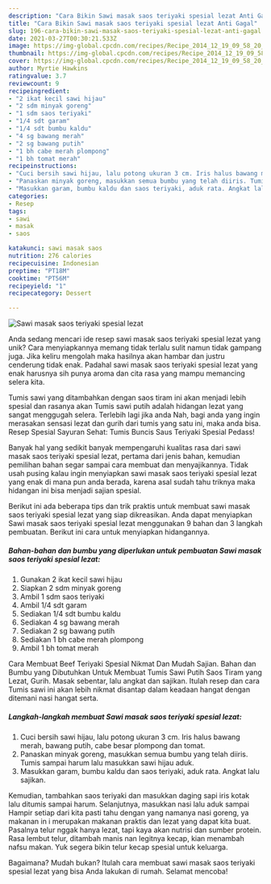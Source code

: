 ```yaml
---
description: "Cara Bikin Sawi masak saos teriyaki spesial lezat Anti Gagal"
title: "Cara Bikin Sawi masak saos teriyaki spesial lezat Anti Gagal"
slug: 196-cara-bikin-sawi-masak-saos-teriyaki-spesial-lezat-anti-gagal
date: 2021-03-27T00:30:21.533Z
image: https://img-global.cpcdn.com/recipes/Recipe_2014_12_19_09_58_20_596_60a43326a43738183124/680x482cq70/sawi-masak-saos-teriyaki-spesial-lezat-foto-resep-utama.jpg
thumbnail: https://img-global.cpcdn.com/recipes/Recipe_2014_12_19_09_58_20_596_60a43326a43738183124/680x482cq70/sawi-masak-saos-teriyaki-spesial-lezat-foto-resep-utama.jpg
cover: https://img-global.cpcdn.com/recipes/Recipe_2014_12_19_09_58_20_596_60a43326a43738183124/680x482cq70/sawi-masak-saos-teriyaki-spesial-lezat-foto-resep-utama.jpg
author: Myrtie Hawkins
ratingvalue: 3.7
reviewcount: 9
recipeingredient:
- "2 ikat kecil sawi hijau"
- "2 sdm minyak goreng"
- "1 sdm saos teriyaki"
- "1/4 sdt garam"
- "1/4 sdt bumbu kaldu"
- "4 sg bawang merah"
- "2 sg bawang putih"
- "1 bh cabe merah plompong"
- "1 bh tomat merah"
recipeinstructions:
- "Cuci bersih sawi hijau, lalu potong ukuran 3 cm. Iris halus bawang merah, bawang putih, cabe besar plompong dan tomat."
- "Panaskan minyak goreng, masukkan semua bumbu yang telah diiris. Tumis sampai harum lalu masukkan sawi hijau aduk."
- "Masukkan garam, bumbu kaldu dan saos teriyaki, aduk rata. Angkat lalu sajikan."
categories:
- Resep
tags:
- sawi
- masak
- saos

katakunci: sawi masak saos 
nutrition: 276 calories
recipecuisine: Indonesian
preptime: "PT18M"
cooktime: "PT56M"
recipeyield: "1"
recipecategory: Dessert

---
```



![Sawi masak saos teriyaki spesial lezat](https://img-global.cpcdn.com/recipes/Recipe_2014_12_19_09_58_20_596_60a43326a43738183124/680x482cq70/sawi-masak-saos-teriyaki-spesial-lezat-foto-resep-utama.jpg)

Anda sedang mencari ide resep sawi masak saos teriyaki spesial lezat yang unik? Cara menyiapkannya memang tidak terlalu sulit namun tidak gampang juga. Jika keliru mengolah maka hasilnya akan hambar dan justru cenderung tidak enak. Padahal sawi masak saos teriyaki spesial lezat yang enak harusnya sih punya aroma dan cita rasa yang mampu memancing selera kita.

Tumis sawi yang ditambahkan dengan saos tiram ini akan menjadi lebih spesial dan rasanya akan Tumis sawi putih adalah hidangan lezat yang sangat menggugah selera. Terlebih lagi jika anda Nah, bagi anda yang ingin merasakan sensasi lezat dan gurih dari tumis yang satu ini, maka anda bisa. Resep Spesial Sayuran Sehat: Tumis Buncis Saus Teriyaki Spesial Pedass!

Banyak hal yang sedikit banyak mempengaruhi kualitas rasa dari sawi masak saos teriyaki spesial lezat, pertama dari jenis bahan, kemudian pemilihan bahan segar sampai cara membuat dan menyajikannya. Tidak usah pusing kalau ingin menyiapkan sawi masak saos teriyaki spesial lezat yang enak di mana pun anda berada, karena asal sudah tahu triknya maka hidangan ini bisa menjadi sajian spesial.


Berikut ini ada beberapa tips dan trik praktis untuk membuat sawi masak saos teriyaki spesial lezat yang siap dikreasikan. Anda dapat menyiapkan Sawi masak saos teriyaki spesial lezat menggunakan 9 bahan dan 3 langkah pembuatan. Berikut ini cara untuk menyiapkan hidangannya.

<!--inarticleads1-->

##### Bahan-bahan dan bumbu yang diperlukan untuk pembuatan Sawi masak saos teriyaki spesial lezat:

1. Gunakan 2 ikat kecil sawi hijau
1. Siapkan 2 sdm minyak goreng
1. Ambil 1 sdm saos teriyaki
1. Ambil 1/4 sdt garam
1. Sediakan 1/4 sdt bumbu kaldu
1. Sediakan 4 sg bawang merah
1. Sediakan 2 sg bawang putih
1. Sediakan 1 bh cabe merah plompong
1. Ambil 1 bh tomat merah


Cara Membuat Beef Teriyaki Spesial Nikmat Dan Mudah Sajian. Bahan dan Bumbu yang Dibutuhkan Untuk Membuat Tumis Sawi Putih Saos Tiram yang Lezat, Gurih. Masak sebentar, lalu angkat dan sajikan. Itulah resep dan cara Tumis sawi ini akan lebih nikmat disantap dalam keadaan hangat dengan ditemani nasi hangat serta. 

<!--inarticleads2-->

##### Langkah-langkah membuat Sawi masak saos teriyaki spesial lezat:

1. Cuci bersih sawi hijau, lalu potong ukuran 3 cm. Iris halus bawang merah, bawang putih, cabe besar plompong dan tomat.
1. Panaskan minyak goreng, masukkan semua bumbu yang telah diiris. Tumis sampai harum lalu masukkan sawi hijau aduk.
1. Masukkan garam, bumbu kaldu dan saos teriyaki, aduk rata. Angkat lalu sajikan.


Kemudian, tambahkan saos teriyaki dan masukkan daging sapi iris kotak lalu ditumis sampai harum. Selanjutnya, masukkan nasi lalu aduk sampai Hampir setiap dari kita pasti tahu dengan yang namanya nasi goreng, ya makanan in i merupakan makanan praktis dan lezat yang dapat kita buat. Pasalnya telur nggak hanya lezat, tapi kaya akan nutrisi dan sumber protein. Rasa lembut telur, ditambah manis nan legitnya kecap, kian menambah nafsu makan. Yuk segera bikin telur kecap spesial untuk keluarga. 

Bagaimana? Mudah bukan? Itulah cara membuat sawi masak saos teriyaki spesial lezat yang bisa Anda lakukan di rumah. Selamat mencoba!
